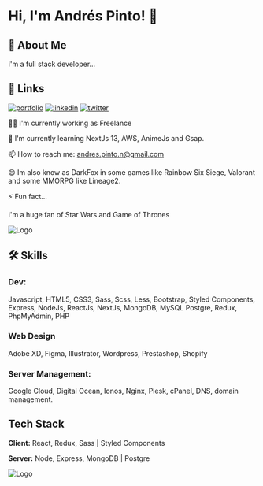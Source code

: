 # Hi, I'm Andrés Pinto! 👋


## 🚀 About Me
I'm a full stack developer...


## 🔗 Links
[![portfolio](https://img.shields.io/badge/my_portfolio-000?style=for-the-badge&logo=ko-fi&logoColor=white)](behance.net/andrespintonoguera)
[![linkedin](https://img.shields.io/badge/linkedin-0A66C2?style=for-the-badge&logo=linkedin&logoColor=white)](https://www.linkedin.com/in/andrespintonoguera/)
[![twitter](https://img.shields.io/badge/twitter-1DA1F2?style=for-the-badge&logo=twitter&logoColor=white)](https://twitter.com/andrespinto57)


👩‍💻 I'm currently working as Freelance

🧠 I'm currently learning NextJs 13, AWS, AnimeJs and Gsap.

📫 How to reach me: 
andres.pinto.n@gmail.com

😄 Im also know as DarkFox in some games like Rainbow Six Siege, Valorant and some MMORPG like Lineage2.

⚡️ Fun fact...

I'm a huge fan of Star Wars and Game of Thrones



![Logo](https://media0.giphy.com/media/v1.Y2lkPTc5MGI3NjExM2E5ODFiMmY3M2U4NDZkMjBhYzZiMDIxMWM4NmM2MTIxMGI4OTVhOSZlcD12MV9pbnRlcm5hbF9naWZzX2dpZklkJmN0PWc/d2W7bVyiSwhaKgE0/giphy.gif)

## 🛠 Skills

### Dev:
Javascript, HTML5, CSS3, Sass, Scss, Less, Bootstrap, Styled Components, Express, NodeJs, ReactJs, NextJs, MongoDB, MySQL Postgre, Redux, PhpMyAdmin, PHP

### Web Design
Adobe XD, Figma, Illustrator, Wordpress, Prestashop, Shopify

### Server Management:
Google Cloud, Digital Ocean, Ionos, Nginx, Plesk, cPanel, DNS, domain management.

## Tech Stack

**Client:** React, Redux, Sass | Styled Components

**Server:** Node, Express, MongoDB | Postgre

![Logo](https://mir-s3-cdn-cf.behance.net/user/230/28d97812304377.5552a7c526710.jpg)
